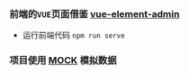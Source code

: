 ### 前端的`VUE`页面借鉴 [vue-element-admin](https://github.com/PanJiaChen/vue-element-admin) 
- 运行前端代码 `npm run serve`

### 项目使用 [MOCK](http://mockjs.com/) 模拟数据 